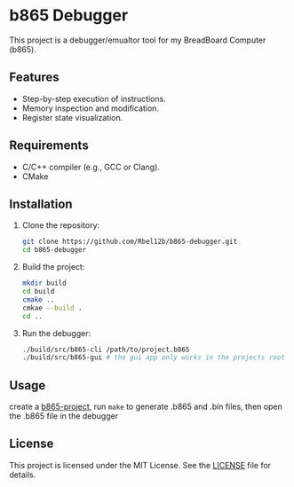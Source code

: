 # b865 Debugger

This project is a debugger/emualtor tool for my BreadBoard Computer (b865).

## Features

- Step-by-step execution of instructions.
- Memory inspection and modification.
- Register state visualization.

## Requirements

- C/C++ compiler (e.g., GCC or Clang).
- CMake

## Installation

1. Clone the repository:

    ```bash
    git clone https://github.com/Rbel12b/b865-debugger.git
    cd b865-debugger
    ```

2. Build the project:

    ```bash
    mkdir build
    cd build
    cmake ..
    cmkae --build .
    cd ..
    ```

3. Run the debugger:

    ```bash
    ./build/src/b865-cli /path/to/project.b865
    ./build/src/b865-gui # the gui app only works in the projects root directory because of the resources
    ```

## Usage

create a [b865-project](https://github.com/Rbel12b/b865-project), run ```make``` to generate .b865 and .bin files, then open the .b865 file in the debugger

## License

This project is licensed under the MIT License. See the [LICENSE](LICENSE) file for details.
